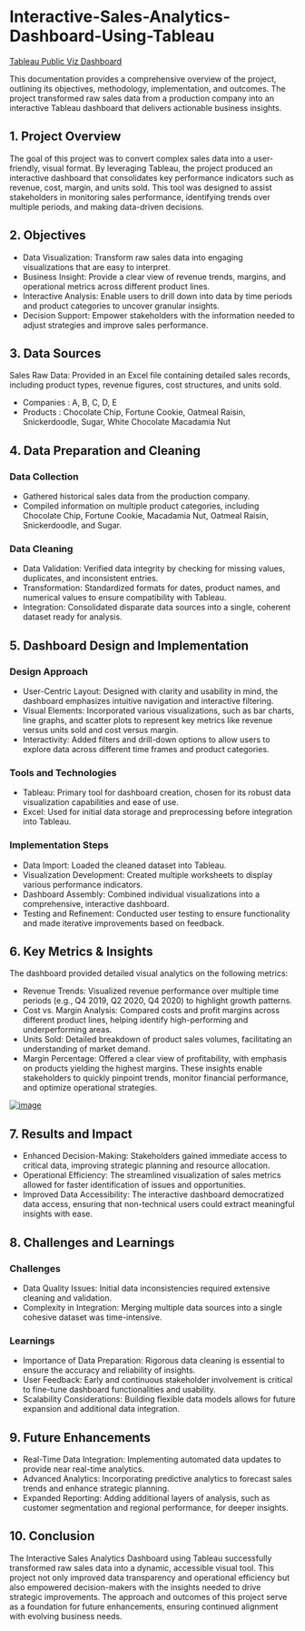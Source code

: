 # Interactive-Sales-Analytics-Dashboard-Using-Tableau

[Tableau Public Viz Dashboard](https://public.tableau.com/app/profile/kuldeep.singh.chouhan4396/viz/SalesInside_16496775888240/Dashboard)

This documentation provides a comprehensive overview of the project, outlining its objectives, methodology, implementation, and outcomes. The project transformed raw sales data from a production company into an interactive Tableau dashboard that delivers actionable business insights.

## 1. Project Overview
The goal of this project was to convert complex sales data into a user-friendly, visual format. By leveraging Tableau, the project produced an interactive dashboard that consolidates key performance indicators such as revenue, cost, margin, and units sold. This tool was designed to assist stakeholders in monitoring sales performance, identifying trends over multiple periods, and making data-driven decisions.

## 2. Objectives
- Data Visualization: Transform raw sales data into engaging visualizations that are easy to interpret.
- Business Insight: Provide a clear view of revenue trends, margins, and operational metrics across different product lines.
- Interactive Analysis: Enable users to drill down into data by time periods and product categories to uncover granular insights.
- Decision Support: Empower stakeholders with the information needed to adjust strategies and improve sales performance.

## 3. Data Sources
Sales Raw Data: Provided in an Excel file containing detailed sales records, including product types, revenue figures, cost structures, and units sold.
- Companies : A, B, C, D, E
- Products : Chocolate Chip, Fortune Cookie, Oatmeal Raisin, Snickerdoodle, Sugar, White Chocolate Macadamia Nut

## 4. Data Preparation and Cleaning
### Data Collection
- Gathered historical sales data from the production company.
- Compiled information on multiple product categories, including Chocolate Chip, Fortune Cookie, Macadamia Nut, Oatmeal Raisin, Snickerdoodle, and Sugar.
### Data Cleaning
- Data Validation: Verified data integrity by checking for missing values, duplicates, and inconsistent entries.
- Transformation: Standardized formats for dates, product names, and numerical values to ensure compatibility with Tableau.
- Integration: Consolidated disparate data sources into a single, coherent dataset ready for analysis.

## 5. Dashboard Design and Implementation
### Design Approach
- User-Centric Layout: Designed with clarity and usability in mind, the dashboard emphasizes intuitive navigation and interactive filtering.
- Visual Elements: Incorporated various visualizations, such as bar charts, line graphs, and scatter plots to represent key metrics like revenue versus units sold and cost versus margin.
- Interactivity: Added filters and drill-down options to allow users to explore data across different time frames and product categories.
### Tools and Technologies
- Tableau: Primary tool for dashboard creation, chosen for its robust data visualization capabilities and ease of use.
- Excel: Used for initial data storage and preprocessing before integration into Tableau.
### Implementation Steps
- Data Import: Loaded the cleaned dataset into Tableau.
- Visualization Development: Created multiple worksheets to display various performance indicators.
- Dashboard Assembly: Combined individual visualizations into a comprehensive, interactive dashboard.
- Testing and Refinement: Conducted user testing to ensure functionality and made iterative improvements based on feedback.

## 6. Key Metrics & Insights
The dashboard provided detailed visual analytics on the following metrics:

- Revenue Trends: Visualized revenue performance over multiple time periods (e.g., Q4 2019, Q2 2020, Q4 2020) to highlight growth patterns.
- Cost vs. Margin Analysis: Compared costs and profit margins across different product lines, helping identify high-performing and underperforming areas.
- Units Sold: Detailed breakdown of product sales volumes, facilitating an understanding of market demand.
- Margin Percentage: Offered a clear view of profitability, with emphasis on products yielding the highest margins.
These insights enable stakeholders to quickly pinpoint trends, monitor financial performance, and optimize operational strategies.

[![image](https://github.com/user-attachments/assets/a1bbf61e-f43b-48d1-99b9-5e63f999cf2d)](https://public.tableau.com/app/profile/kuldeep.singh.chouhan4396/viz/SalesInside_16496775888240/Dashboard)


## 7. Results and Impact
- Enhanced Decision-Making: Stakeholders gained immediate access to critical data, improving strategic planning and resource allocation.
- Operational Efficiency: The streamlined visualization of sales metrics allowed for faster identification of issues and opportunities.
- Improved Data Accessibility: The interactive dashboard democratized data access, ensuring that non-technical users could extract meaningful insights with ease.

## 8. Challenges and Learnings
### Challenges
- Data Quality Issues: Initial data inconsistencies required extensive cleaning and validation.
- Complexity in Integration: Merging multiple data sources into a single cohesive dataset was time-intensive.
### Learnings
- Importance of Data Preparation: Rigorous data cleaning is essential to ensure the accuracy and reliability of insights.
- User Feedback: Early and continuous stakeholder involvement is critical to fine-tune dashboard functionalities and usability.
- Scalability Considerations: Building flexible data models allows for future expansion and additional data integration.

## 9. Future Enhancements
- Real-Time Data Integration: Implementing automated data updates to provide near real-time analytics.
- Advanced Analytics: Incorporating predictive analytics to forecast sales trends and enhance strategic planning.
- Expanded Reporting: Adding additional layers of analysis, such as customer segmentation and regional performance, for deeper insights.

## 10. Conclusion
The Interactive Sales Analytics Dashboard using Tableau successfully transformed raw sales data into a dynamic, accessible visual tool. This project not only improved data transparency and operational efficiency but also empowered decision-makers with the insights needed to drive strategic improvements. The approach and outcomes of this project serve as a foundation for future enhancements, ensuring continued alignment with evolving business needs.
